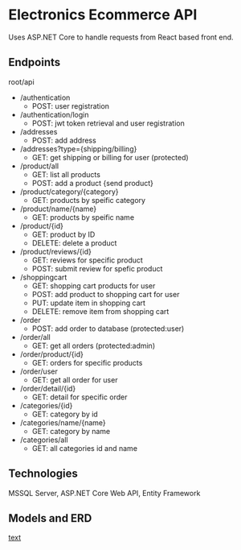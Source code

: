 # Electronics Ecommerce API

Uses ASP.NET Core to handle requests from React based front end.

## Endpoints

root/api

- /authentication
  - POST: user registration
- /authentication/login
    - POST: jwt token retrieval and user registration
- /addresses
  - POST: add address
- /addresses?type={shipping/billing}
  - GET: get shipping or billing for user (protected)
- /product/all
  - GET: list all products
  - POST: add a product {send product}
- /product/category/{category}
  - GET: products by speific category
- /product/name/{name}
  - GET: products by speific name
- /product/{id}
  - GET: product by ID
  - DELETE: delete a product 
- /product/reviews/{id}
  - GET: reviews for specific product
  - POST: submit review for spefic product
- /shoppingcart
  - GET: shopping cart products for user
  - POST: add product to shopping cart for user
  - PUT: update item in shopping cart
  - DELETE: remove item from shopping cart
- /order
  - POST: add order to database (protected:user)
- /order/all
  - GET: get all orders (protected:admin)
- /order/product/{id}
  - GET: orders for specific products
- /order/user
  - GET: get all order for user
- /order/detail/{id}
  - GET: detail for specific order
- /categories/{id}
  - GET: category by id
- /categories/name/{name}
  - GET: category by name
- /categories/all
  - GET: all categories id and name


## Technologies

MSSQL Server, ASP.NET Core Web API, Entity Framework

## Models and ERD

[text](https://link)

